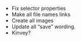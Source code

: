 - Fix selector properties
- Make all file names links
- Create all images
- Update all “save” wording.
- Kinvey?